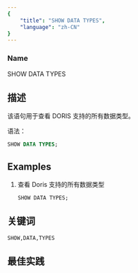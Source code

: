 ```yaml
---
{
    "title": "SHOW DATA TYPES",
    "language": "zh-CN"
}
---
```


<!-- 
Licensed to the Apache Software Foundation (ASF) under one
or more contributor license agreements.  See the NOTICE file
distributed with this work for additional information
regarding copyright ownership.  The ASF licenses this file
to you under the Apache License, Version 2.0 (the
"License"); you may not use this file except in compliance
with the License.  You may obtain a copy of the License at

  http://www.apache.org/licenses/LICENSE-2.0

Unless required by applicable law or agreed to in writing,
software distributed under the License is distributed on an
"AS IS" BASIS, WITHOUT WARRANTIES OR CONDITIONS OF ANY
KIND, either express or implied.  See the License for the
specific language governing permissions and limitations
under the License.
-->


### Name

SHOW DATA TYPES

## 描述

该语句用于查看 DORIS 支持的所有数据类型。

语法：

```sql
SHOW DATA TYPES;
```

## Examples

1. 查看 Doris 支持的所有数据类型

    `SHOW DATA TYPES;`

## 关键词

    SHOW,DATA,TYPES

## 最佳实践
